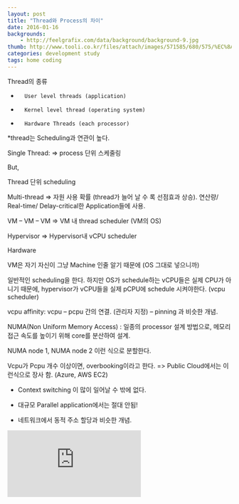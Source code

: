 ```yaml
---
layout: post
title: "Thread와 Process의 차이"
date: 2016-01-16
backgrounds:
    - http://feelgrafix.com/data/background/background-9.jpg
thumb: http://www.tooli.co.kr/files/attach/images/571585/680/575/%EC%8A%A4%EB%A7%88%EC%9D%BC%20%EA%B0%95%EC%95%84%EC%A7%80.jpg
categories: development study
tags: home coding
---
```


Thread의 종류

-       User level threads (application)

-       Kernel level thread (operating system)

-       Hardware Threads (each processor)



*thread는 Scheduling과 연관이 높다.



Single Thread: => process 단위 스케줄링

But,

Thread 단위 scheduling

Multi-thread => 자원 사용 확률 (thread가 늘어 날 수 록 선점효과 상승). 연산량/ Real-time/ Delay-critical한 Application들에 사용.



VM – VM – VM => VM 내 thread scheduler (VM의 OS)

Hypervisor => Hypervisor내 vCPU scheduler

Hardware



VM은 자기 자신이 그냥 Machine 인줄 알기 때문에 (OS 그대로 넣으니까)

일반적인 scheduling을 한다. 하지만 OS가 schedule하는 vCPU들은 실제 CPU가 아니기 때문에, hypervisor가 vCPU들을 실제 pCPU에 schedule 시켜야한다. (vcpu scheduler)



vcpu affinity: vcpu – pcpu 간의 연결. (관리자 지정) – pinning 과 비슷한 개념.

NUMA(Non Uniform Memory Access) : 일종의 processor 설계 방법으로, 메모리 접근 속도를 높이기 위해 core를 분산하여 설계.

NUMA node 1, NUMA node 2 이런 식으로 분할한다.

Vcpu가 Pcpu 개수 이상이면, overbooking이라고 한다. => Public Cloud에서는 이런식으로 장사 함. (Azure, AWS EC2)

- Context switching 이 많이 일어날 수 밖에 없다.

- 대규모 Parallel application에서는 절대 안됨!

*  네트워크에서 동적 주소 할당과 비슷한 개념.

![](http://mooneegee.blogspot.kr/2015/01/os-thread.html)